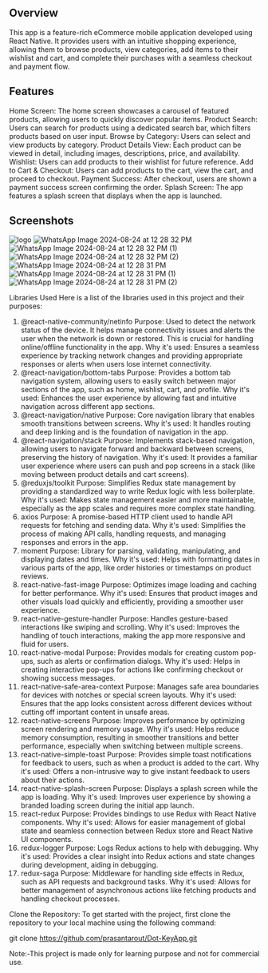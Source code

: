 Overview
----------------------
This app is a feature-rich eCommerce mobile application developed using React Native. It provides users with an intuitive shopping experience, allowing them to browse products, view categories, add items to their wishlist and cart, and complete their purchases with a seamless checkout and payment flow.

Features
---------------
Home Screen: 
The home screen showcases a carousel of featured products, allowing users to quickly discover popular items.
Product Search:
 Users can search for products using a dedicated search bar, which filters products based on user input.
Browse by Category:
 Users can select and view products by category.
Product Details View:
 Each product can be viewed in detail, including images, descriptions, price, and availability.
Wishlist: 
Users can add products to their wishlist for future reference.
Add to Cart & Checkout:
 Users can add products to the cart, view the cart, and proceed to checkout.
Payment Success: 
After checkout, users are shown a payment success screen confirming the order.
Splash Screen: 
The app features a splash screen that displays when the app is launched.

Screenshots
-----------------------------------------------------------------------
  ![logo](https://github.com/user-attachments/assets/17bdaec3-ed11-48db-80be-164629e49afe)
![WhatsApp Image 2024-08-24 at 12 28 32 PM](https://github.com/user-attachments/assets/111c5806-b5f8-4355-975e-bf7cc4490e88)
![WhatsApp Image 2024-08-24 at 12 28 32 PM (1)](https://github.com/user-attachments/assets/b2f24fff-c7b8-4b36-aa64-ed62dd35514d)
![WhatsApp Image 2024-08-24 at 12 28 32 PM (2)](https://github.com/user-attachments/assets/65b3fcca-7a26-49bc-9bfc-61daa218f22b)
![WhatsApp Image 2024-08-24 at 12 28 31 PM](https://github.com/user-attachments/assets/55cfbaad-421b-4664-8e2c-d0766bfb57a1)
![WhatsApp Image 2024-08-24 at 12 28 31 PM (1)](https://github.com/user-attachments/assets/d876d83b-ade0-4832-a1fb-ae27461e7300)
![WhatsApp Image 2024-08-24 at 12 28 31 PM (2)](https://github.com/user-attachments/assets/2d0b10d0-4b52-418d-9d72-e24254457a66)


Libraries Used
Here is a list of the libraries used in this project and their purposes:

1. @react-native-community/netinfo
Purpose: Used to detect the network status of the device. It helps manage connectivity issues and alerts the user when the network is down or restored. This is crucial for handling online/offline functionality in the app.
Why it's used: Ensures a seamless experience by tracking network changes and providing appropriate responses or alerts when users lose internet connectivity.
2. @react-navigation/bottom-tabs
Purpose: Provides a bottom tab navigation system, allowing users to easily switch between major sections of the app, such as home, wishlist, cart, and profile.
Why it's used: Enhances the user experience by allowing fast and intuitive navigation across different app sections.
3. @react-navigation/native
Purpose: Core navigation library that enables smooth transitions between screens.
Why it's used: It handles routing and deep linking and is the foundation of navigation in the app.
4. @react-navigation/stack
Purpose: Implements stack-based navigation, allowing users to navigate forward and backward between screens, preserving the history of navigation.
Why it's used: It provides a familiar user experience where users can push and pop screens in a stack (like moving between product details and cart screens).
5. @reduxjs/toolkit
Purpose: Simplifies Redux state management by providing a standardized way to write Redux logic with less boilerplate.
Why it's used: Makes state management easier and more maintainable, especially as the app scales and requires more complex state handling.
6. axios
Purpose: A promise-based HTTP client used to handle API requests for fetching and sending data.
Why it's used: Simplifies the process of making API calls, handling requests, and managing responses and errors in the app.
7. moment
Purpose: Library for parsing, validating, manipulating, and displaying dates and times.
Why it's used: Helps with formatting dates in various parts of the app, like order histories or timestamps on product reviews.
8. react-native-fast-image
Purpose: Optimizes image loading and caching for better performance.
Why it's used: Ensures that product images and other visuals load quickly and efficiently, providing a smoother user experience.
9. react-native-gesture-handler
Purpose: Handles gesture-based interactions like swiping and scrolling.
Why it's used: Improves the handling of touch interactions, making the app more responsive and fluid for users.
10. react-native-modal
Purpose: Provides modals for creating custom pop-ups, such as alerts or confirmation dialogs.
Why it's used: Helps in creating interactive pop-ups for actions like confirming checkout or showing success messages.
11. react-native-safe-area-context
Purpose: Manages safe area boundaries for devices with notches or special screen layouts.
Why it's used: Ensures that the app looks consistent across different devices without cutting off important content in unsafe areas.
12. react-native-screens
Purpose: Improves performance by optimizing screen rendering and memory usage.
Why it's used: Helps reduce memory consumption, resulting in smoother transitions and better performance, especially when switching between multiple screens.
13. react-native-simple-toast
Purpose: Provides simple toast notifications for feedback to users, such as when a product is added to the cart.
Why it's used: Offers a non-intrusive way to give instant feedback to users about their actions.
14. react-native-splash-screen
Purpose: Displays a splash screen while the app is loading.
Why it's used: Improves user experience by showing a branded loading screen during the initial app launch.
15. react-redux
Purpose: Provides bindings to use Redux with React Native components.
Why it's used: Allows for easier management of global state and seamless connection between Redux store and React Native UI components.
16. redux-logger
Purpose: Logs Redux actions to help with debugging.
Why it's used: Provides a clear insight into Redux actions and state changes during development, aiding in debugging.
17. redux-saga
Purpose: Middleware for handling side effects in Redux, such as API requests and background tasks.
Why it's used: Allows for better management of asynchronous actions like fetching products and handling checkout processes.

 



Clone the Repository:
To get started with the project, first clone the repository to your local machine using the following command:

git clone https://github.com/prasantarout/Dot-KeyApp.git

Note:-This project is made only for learning purpose and not for commercial use.
